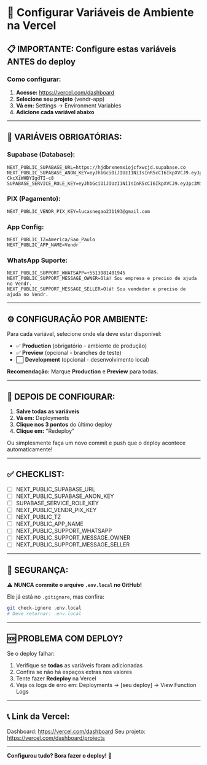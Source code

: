 # 🔧 Configurar Variáveis de Ambiente na Vercel

## 📋 **IMPORTANTE: Configure estas variáveis ANTES do deploy**

### **Como configurar:**

1. **Acesse:** https://vercel.com/dashboard
2. **Selecione seu projeto** (vendr-app)
3. **Vá em:** Settings → Environment Variables
4. **Adicione cada variável abaixo**

---

## 🔑 **VARIÁVEIS OBRIGATÓRIAS:**

### **Supabase (Database):**

```env
NEXT_PUBLIC_SUPABASE_URL=https://hjdbrxnemxiojcfxwcjd.supabase.co
NEXT_PUBLIC_SUPABASE_ANON_KEY=eyJhbGciOiJIUzI1NiIsInR5cCI6IkpXVCJ9.eyJpc3MiOiJzdXBhYmFzZSIsInJlZiI6ImhqZGJyeG5lbXhpb2pjZnh3Y2pkIiwicm9sZSI6ImFub24iLCJpYXQiOjE3NTk5NTUyODUsImV4cCI6MjA3NTUzMTI4NX0.opxEfPTNeXVbQnYrwsTl26lxb-CkcXiWHBYIgdTI-c8
SUPABASE_SERVICE_ROLE_KEY=eyJhbGciOiJIUzI1NiIsInR5cCI6IkpXVCJ9.eyJpc3MiOiJzdXBhYmFzZSIsInJlZiI6ImhqZGJyeG5lbXhpb2pjZnh3Y2pkIiwicm9sZSI6InNlcnZpY2Vfcm9sZSIsImlhdCI6MTc1OTk1NTI4NSwiZXhwIjoyMDc1NTMxMjg1fQ.0EBokZyTJVI5hTZZZ2hGkdwXuu_rYQU5Wrzyxt6fbEM
```

### **PIX (Pagamento):**

```env
NEXT_PUBLIC_VENDR_PIX_KEY=lucasnegao231193@gmail.com
```

### **App Config:**

```env
NEXT_PUBLIC_TZ=America/Sao_Paulo
NEXT_PUBLIC_APP_NAME=Vendr
```

### **WhatsApp Suporte:**

```env
NEXT_PUBLIC_SUPPORT_WHATSAPP=+5513981401945
NEXT_PUBLIC_SUPPORT_MESSAGE_OWNER=Olá! Sou empresa e preciso de ajuda no Vendr.
NEXT_PUBLIC_SUPPORT_MESSAGE_SELLER=Olá! Sou vendedor e preciso de ajuda no Vendr.
```

---

## ⚙️ **CONFIGURAÇÃO POR AMBIENTE:**

Para cada variável, selecione onde ela deve estar disponível:

- ✅ **Production** (obrigatório - ambiente de produção)
- ✅ **Preview** (opcional - branches de teste)
- ⬜ **Development** (opcional - desenvolvimento local)

**Recomendação:** Marque **Production** e **Preview** para todas.

---

## 🚀 **DEPOIS DE CONFIGURAR:**

1. **Salve todas as variáveis**
2. **Vá em:** Deployments
3. **Clique nos 3 pontos** do último deploy
4. **Clique em:** "Redeploy"

Ou simplesmente faça um novo commit e push que o deploy acontece automaticamente!

---

## ✅ **CHECKLIST:**

- [ ] NEXT_PUBLIC_SUPABASE_URL
- [ ] NEXT_PUBLIC_SUPABASE_ANON_KEY
- [ ] SUPABASE_SERVICE_ROLE_KEY
- [ ] NEXT_PUBLIC_VENDR_PIX_KEY
- [ ] NEXT_PUBLIC_TZ
- [ ] NEXT_PUBLIC_APP_NAME
- [ ] NEXT_PUBLIC_SUPPORT_WHATSAPP
- [ ] NEXT_PUBLIC_SUPPORT_MESSAGE_OWNER
- [ ] NEXT_PUBLIC_SUPPORT_MESSAGE_SELLER

---

## 🔐 **SEGURANÇA:**

⚠️ **NUNCA commite o arquivo `.env.local` no GitHub!**

Ele já está no `.gitignore`, mas confira:
```bash
git check-ignore .env.local
# Deve retornar: .env.local
```

---

## 🆘 **PROBLEMA COM DEPLOY?**

Se o deploy falhar:

1. Verifique se **todas** as variáveis foram adicionadas
2. Confira se não há espaços extras nos valores
3. Tente fazer **Redeploy** na Vercel
4. Veja os logs de erro em: Deployments → [seu deploy] → View Function Logs

---

## 📞 **Link da Vercel:**

Dashboard: https://vercel.com/dashboard
Seu projeto: https://vercel.com/dashboard/projects

---

**Configurou tudo? Bora fazer o deploy! 🚀**

